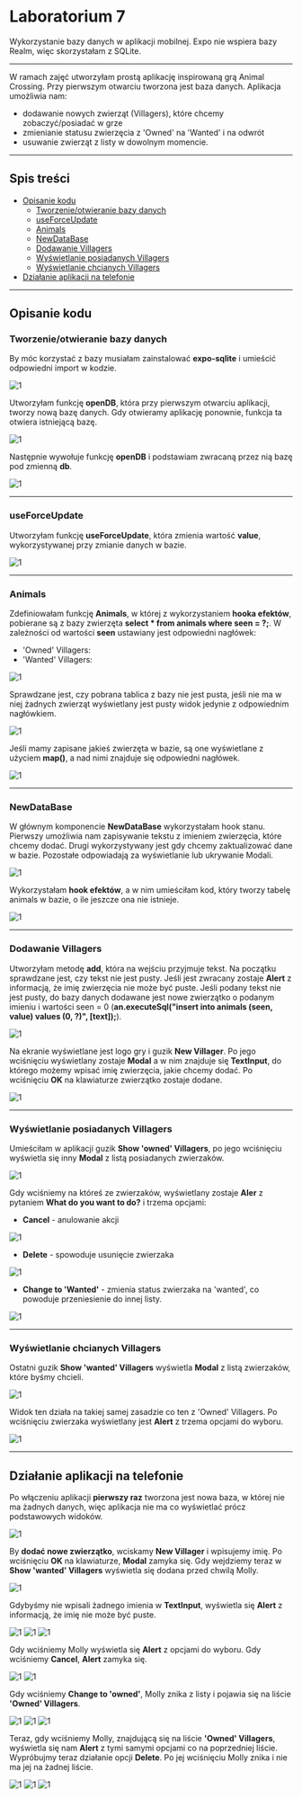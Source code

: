 # Laboratorium 7
Wykorzystanie bazy danych w aplikacji mobilnej. Expo nie wspiera bazy Realm, więc skorzystałam z SQLite.

------------------------------------

W ramach zajęć utworzyłam prostą aplikację inspirowaną grą Animal Crossing. Przy pierwszym otwarciu tworzona jest baza danych. Aplikacja umożliwia nam:
- dodawanie nowych zwierząt (Villagers), które chcemy zobaczyć/posiadać w grze
- zmienianie statusu zwierzęcia z 'Owned' na 'Wanted' i na odwrót
- usuwanie zwierząt z listy w dowolnym momencie.

------------------------------------

## Spis treści
- [Opisanie kodu](https://github.com/kamilanagorska/aplikacje-mobilne-nagorska-185ic/tree/main/Laboratorium7#opisanie-kodu)
    - [Tworzenie/otwieranie bazy danych](https://github.com/kamilanagorska/aplikacje-mobilne-nagorska-185ic/tree/main/Laboratorium7#tworzenieotwieranie-bazy-danych)
    - [useForceUpdate](https://github.com/kamilanagorska/aplikacje-mobilne-nagorska-185ic/tree/main/Laboratorium7#useforceupdate)
    - [Animals](https://github.com/kamilanagorska/aplikacje-mobilne-nagorska-185ic/tree/main/Laboratorium7#animals)
    - [NewDataBase](https://github.com/kamilanagorska/aplikacje-mobilne-nagorska-185ic/tree/main/Laboratorium7#newdatabase)
    - [Dodawanie Villagers](https://github.com/kamilanagorska/aplikacje-mobilne-nagorska-185ic/tree/main/Laboratorium7#dodawanie-villagers)
    - [Wyświetlanie posiadanych Villagers](https://github.com/kamilanagorska/aplikacje-mobilne-nagorska-185ic/tree/main/Laboratorium7#wy%C5%9Bwietlanie-posiadaych-villagers)
    - [Wyświetlanie chcianych Villagers](https://github.com/kamilanagorska/aplikacje-mobilne-nagorska-185ic/tree/main/Laboratorium7#wy%C5%9Bwietlanie-chcianych-villagers)
- [Działanie aplikacji na telefonie](https://github.com/kamilanagorska/aplikacje-mobilne-nagorska-185ic/tree/main/Laboratorium7#dzia%C5%82anie-aplikacji-na-telefonie)

------------------------------------

## Opisanie kodu

### Tworzenie/otwieranie bazy danych

By móc korzystać z bazy musiałam zainstalować **expo-sqlite** i umieścić odpowiedni import w kodzie.

![1](https://github.com/kamilanagorska/aplikacje-mobilne-nagorska-185ic/blob/main/Laboratorium7/screenshots/1.png?raw=true)

Utworzyłam funkcję **openDB**, która przy pierwszym otwarciu aplikacji, tworzy nową bazę danych. Gdy otwieramy aplikację ponownie, funkcja ta otwiera istniejącą bazę.

![1](https://github.com/kamilanagorska/aplikacje-mobilne-nagorska-185ic/blob/main/Laboratorium7/screenshots/2.png?raw=true)

Następnie wywołuje funkcję **openDB** i podstawiam zwracaną przez nią bazę pod zmienną **db**.

![1](https://github.com/kamilanagorska/aplikacje-mobilne-nagorska-185ic/blob/main/Laboratorium7/screenshots/3.png?raw=true)

------------------------------------

### useForceUpdate

Utworzyłam funkcję **useForceUpdate**, która zmienia wartość **value**, wykorzystywanej przy zmianie danych w bazie. 

![1](https://github.com/kamilanagorska/aplikacje-mobilne-nagorska-185ic/blob/main/Laboratorium7/screenshots/4.png?raw=true)

------------------------------------

### Animals

Zdefiniowałam funkcję **Animals**, w której z wykorzystaniem **hooka efektów**, pobierane są z bazy zwierzęta **select * from animals where seen = ?;**. W zależności od wartości **seen** ustawiany jest odpowiedni nagłówek: 
- 'Owned' Villagers:
- 'Wanted' Villagers:

![1](https://github.com/kamilanagorska/aplikacje-mobilne-nagorska-185ic/blob/main/Laboratorium7/screenshots/5.png?raw=true)

Sprawdzane jest, czy pobrana tablica z bazy nie jest pusta, jeśli nie ma w niej żadnych zwierząt wyświetlany jest pusty widok jedynie z odpowiednim nagłówkiem.

![1](https://github.com/kamilanagorska/aplikacje-mobilne-nagorska-185ic/blob/main/Laboratorium7/screenshots/6.png?raw=true)

Jeśli mamy zapisane jakieś zwierzęta w bazie, są one wyświetlane z użyciem **map()**, a nad nimi znajduje się odpowiedni nagłówek.

![1](https://github.com/kamilanagorska/aplikacje-mobilne-nagorska-185ic/blob/main/Laboratorium7/screenshots/7.png?raw=true)

------------------------------------

### NewDataBase

W głównym komponencie **NewDataBase** wykorzystałam hook stanu. Pierwszy umożliwia nam zapisywanie tekstu z imieniem zwierzęcia, które chcemy dodać. Drugi wykorzystywany jest gdy chcemy zaktualizować dane w bazie. Pozostałe odpowiadają za wyświetlanie lub ukrywanie Modali. 

![1](https://github.com/kamilanagorska/aplikacje-mobilne-nagorska-185ic/blob/main/Laboratorium7/screenshots/8.png?raw=true)

Wykorzystałam **hook efektów**, a w nim umieściłam kod, który tworzy tabelę animals w bazie, o ile jeszcze ona nie istnieje.

![1](https://github.com/kamilanagorska/aplikacje-mobilne-nagorska-185ic/blob/main/Laboratorium7/screenshots/9.png?raw=true)

------------------------------------

### Dodawanie Villagers

Utworzyłam metodę **add**, która na wejściu przyjmuje tekst. Na początku sprawdzane jest, czy tekst nie jest pusty. Jeśli jest zwracany zostaje **Alert** z informacją, że imię zwierzęcia nie może być puste. Jeśli podany tekst nie jest pusty, do bazy danych dodawane jest nowe zwierzątko o podanym imieniu i wartości seen = 0 (**an.executeSql("insert into animals (seen, value) values (0, ?)", [text]);**). 

![1](https://github.com/kamilanagorska/aplikacje-mobilne-nagorska-185ic/blob/main/Laboratorium7/screenshots/10.png?raw=true)

Na ekranie wyświetlane jest logo gry i guzik **New Villager**. Po jego wciśnięciu wyświetlany zostaje **Modal** a w nim znajduje się **TextInput**, do którego możemy wpisać imię zwierzęcia, jakie chcemy dodać. Po wciśnięciu **OK** na klawiaturze zwierzątko zostaje dodane. 

![1](https://github.com/kamilanagorska/aplikacje-mobilne-nagorska-185ic/blob/main/Laboratorium7/screenshots/11.png?raw=true)

------------------------------------

### Wyświetlanie posiadanych Villagers

Umieściłam w aplikacji guzik **Show 'owned' Villagers**, po jego wciśnięciu wyświetla się inny **Modal** z listą posiadanych zwierzaków.

![1](https://github.com/kamilanagorska/aplikacje-mobilne-nagorska-185ic/blob/main/Laboratorium7/screenshots/12.png?raw=true)

Gdy wciśniemy na któreś ze zwierzaków, wyświetlany zostaje **Aler** z pytaniem **What do you want to do?** i trzema opcjami:
- **Cancel** - anulowanie akcji

![1](https://github.com/kamilanagorska/aplikacje-mobilne-nagorska-185ic/blob/main/Laboratorium7/screenshots/13.png?raw=true)

- **Delete** - spowoduje usunięcie zwierzaka

![1](https://github.com/kamilanagorska/aplikacje-mobilne-nagorska-185ic/blob/main/Laboratorium7/screenshots/14.png?raw=true)

- **Change to 'Wanted'** - zmienia status zwierzaka na 'wanted', co powoduje przeniesienie do innej listy.

![1](https://github.com/kamilanagorska/aplikacje-mobilne-nagorska-185ic/blob/main/Laboratorium7/screenshots/15.png?raw=true)

------------------------------------

### Wyświetlanie chcianych Villagers

Ostatni guzik **Show 'wanted' Villagers** wyświetla **Modal** z listą zwierzaków, które byśmy chcieli.

![1](https://github.com/kamilanagorska/aplikacje-mobilne-nagorska-185ic/blob/main/Laboratorium7/screenshots/16.png?raw=true)

Widok ten działa na takiej samej zasadzie co ten z 'Owned' Villagers. Po wciśnięciu zwierzaka wyświetlany jest **Alert** z trzema opcjami do wyboru.

![1](https://github.com/kamilanagorska/aplikacje-mobilne-nagorska-185ic/blob/main/Laboratorium7/screenshots/17.png?raw=true)

------------------------------------

## Działanie aplikacji na telefonie

Po włączeniu aplikacji **pierwszy raz** tworzona jest nowa baza, w której nie ma żadnych danych, więc aplikacja nie ma co wyświetlać prócz podstawowych widoków.

![1](https://github.com/kamilanagorska/aplikacje-mobilne-nagorska-185ic/blob/main/Laboratorium7/screenshots/all.png?raw=true)

By **dodać nowe zwierzątko**, wciskamy **New Villager** i wpisujemy imię. Po wciśnięciu **OK** na klawiaturze, **Modal** zamyka się. Gdy wejdziemy teraz w **Show 'wanted' Villagers** wyświetla się dodana przed chwilą Molly.

![1](https://github.com/kamilanagorska/aplikacje-mobilne-nagorska-185ic/blob/main/Laboratorium7/screenshots/add.png?raw=true)

Gdybyśmy nie wpisali żadnego imienia w **TextInput**, wyświetla się **Alert** z informacją, że imię nie może być puste.

![1](https://github.com/kamilanagorska/aplikacje-mobilne-nagorska-185ic/blob/main/Laboratorium7/screenshots/15.jpg?raw=true)
![1](https://github.com/kamilanagorska/aplikacje-mobilne-nagorska-185ic/blob/main/Laboratorium7/screenshots/16.jpg?raw=true)
![1](https://github.com/kamilanagorska/aplikacje-mobilne-nagorska-185ic/blob/main/Laboratorium7/screenshots/17.jpg?raw=true)

Gdy wciśniemy Molly wyświetla się **Alert** z opcjami do wyboru. Gdy wciśniemy **Cancel**, **Alert** zamyka się.

![1](https://github.com/kamilanagorska/aplikacje-mobilne-nagorska-185ic/blob/main/Laboratorium7/screenshots/8.jpg?raw=true)
![1](https://github.com/kamilanagorska/aplikacje-mobilne-nagorska-185ic/blob/main/Laboratorium7/screenshots/9.jpg?raw=true)

Gdy wciśniemy **Change to 'owned'**, Molly znika z listy i pojawia się na liście **'Owned' Villagers**.

![1](https://github.com/kamilanagorska/aplikacje-mobilne-nagorska-185ic/blob/main/Laboratorium7/screenshots/8.jpg?raw=true)
![1](https://github.com/kamilanagorska/aplikacje-mobilne-nagorska-185ic/blob/main/Laboratorium7/screenshots/10.jpg?raw=true)
![1](https://github.com/kamilanagorska/aplikacje-mobilne-nagorska-185ic/blob/main/Laboratorium7/screenshots/11.jpg?raw=true)

Teraz, gdy wciśniemy Molly, znajdującą się na liście **'Owned' Villagers**, wyświetla się nam **Alert** z tymi samymi opcjami co na poprzedniej liście. Wypróbujmy teraz działanie opcji **Delete**. Po jej wciśnięciu Molly znika i nie ma jej na żadnej liście.

![1](https://github.com/kamilanagorska/aplikacje-mobilne-nagorska-185ic/blob/main/Laboratorium7/screenshots/12.jpg?raw=true)
![1](https://github.com/kamilanagorska/aplikacje-mobilne-nagorska-185ic/blob/main/Laboratorium7/screenshots/13.jpg?raw=true)
![1](https://github.com/kamilanagorska/aplikacje-mobilne-nagorska-185ic/blob/main/Laboratorium7/screenshots/14.jpg?raw=true)
